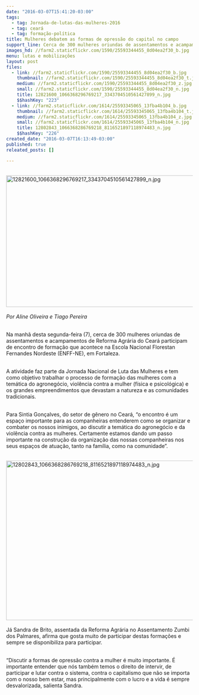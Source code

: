 ```yaml
---
date: "2016-03-07T15:41:20-03:00"
tags:
  - tag: Jornada-de-lutas-das-mulheres-2016
  - tag: ceará
  - tag: formação-política
title: Mulheres debatem as formas de opressão do capital no campo
support_line: Cerca de 300 mulheres oriundas de assentamentos e acampamentos de Reforma Agrária do Ceará participam de encontro de formação
images_hd: //farm2.staticflickr.com/1590/25593344455_8d04ea2f30_b.jpg
menu: lutas e mobilizações
layout: post
files:
  - link: //farm2.staticflickr.com/1590/25593344455_8d04ea2f30_b.jpg
    thumbnail: //farm2.staticflickr.com/1590/25593344455_8d04ea2f30_t.jpg
    medium: //farm2.staticflickr.com/1590/25593344455_8d04ea2f30_z.jpg
    small: //farm2.staticflickr.com/1590/25593344455_8d04ea2f30_n.jpg
    title: 12821600_1066368296769217_3343704510561427899_n.jpg
    $$hashKey: "223"
  - link: //farm2.staticflickr.com/1614/25593345065_13fba4b104_b.jpg
    thumbnail: //farm2.staticflickr.com/1614/25593345065_13fba4b104_t.jpg
    medium: //farm2.staticflickr.com/1614/25593345065_13fba4b104_z.jpg
    small: //farm2.staticflickr.com/1614/25593345065_13fba4b104_n.jpg
    title: 12802843_1066368286769218_8116521897118974483_n.jpg
    $$hashKey: "226"
created_date: "2016-03-07T16:13:49-03:00"
published: true
releated_posts: []

---
```

<p><br />
<img alt="12821600_1066368296769217_3343704510561427899_n.jpg" height="354" src="//farm2.staticflickr.com/1590/25593344455_8d04ea2f30_b.jpg" width="700" /><br />
<br />
<em>Por Aline Oliveira e Tiago Pereira</em></p>

<p><br />
Na manh&atilde; desta segunda-feira (7), cerca de 300 mulheres oriundas de assentamentos e acampamentos de Reforma Agr&aacute;ria do Cear&aacute; participam de encontro de forma&ccedil;&atilde;o que acontece na Escola Nacional Florestan Fernandes Nordeste (ENFF-NE), em Fortaleza.</p>

<p><br />
A atividade faz parte da Jornada Nacional de Luta das Mulheres e tem como objetivo trabalhar o processo de forma&ccedil;&atilde;o das mulheres com a&nbsp; tem&aacute;tica do agroneg&oacute;cio, viol&ecirc;ncia contra a mulher (f&iacute;sica e psicol&oacute;gica) e os grandes empreendimentos que devastam a natureza e as comunidades tradicionais.</p>

<p><br />
Para Sintia Gon&ccedil;alves, do setor de g&ecirc;nero no Cear&aacute;, &ldquo;o encontro &eacute; um espa&ccedil;o importante para as companheiras entenderem como se organizar e combater os nossos inimigos, ao discutir a tem&aacute;tica do agroneg&oacute;cio e da viol&ecirc;ncia contra as mulheres. Certamente estamos dando um passo importante na constru&ccedil;&atilde;o da organiza&ccedil;&atilde;o das nossas companheiras nos seus espa&ccedil;os de atua&ccedil;&atilde;o, tanto na fam&iacute;lia, como na comunidade&rdquo;.<br />
&nbsp;</p>

<p><img alt="12802843_1066368286769218_8116521897118974483_n.jpg" height="429" src="//farm2.staticflickr.com/1614/25593345065_13fba4b104_b.jpg" width="700" /><br />
<br />
J&aacute; Sandra de Brito, assentada da Reforma Agr&aacute;ria no Assentamento Zumbi&nbsp; dos Palmares, afirma que gosta muito de participar destas forma&ccedil;&otilde;es e sempre se disponibiliza para participar.</p>

<p><br />
&ldquo;Discutir a formas de opress&atilde;o contra a mulher &eacute; muito importante. &Eacute; importante entender que n&oacute;s tamb&eacute;m temos o direito de intervir, de participar e lutar contra o sistema, contra o capitalismo que n&atilde;o se importa com o nosso bem estar, mas principalmente com o lucro e a vida &eacute; sempre desvalorizada, salienta Sandra.</p>
